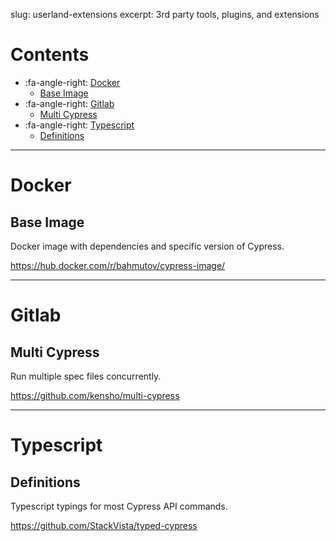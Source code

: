 slug: userland-extensions
excerpt: 3rd party tools, plugins, and extensions

# Contents

- :fa-angle-right: [Docker](#docker)
  - [Base Image](#base-image)
- :fa-angle-right: [Gitlab](#gitlab)
  - [Multi Cypress](#multi-cypress)
- :fa-angle-right: [Typescript](#typescript)
  - [Definitions](#definitions)

***

# Docker

## Base Image

Docker image with dependencies and specific version of Cypress.

https://hub.docker.com/r/bahmutov/cypress-image/

***

# Gitlab

## Multi Cypress

Run multiple spec files concurrently.

https://github.com/kensho/multi-cypress

***

# Typescript

## Definitions

Typescript typings for most Cypress API commands.

https://github.com/StackVista/typed-cypress

